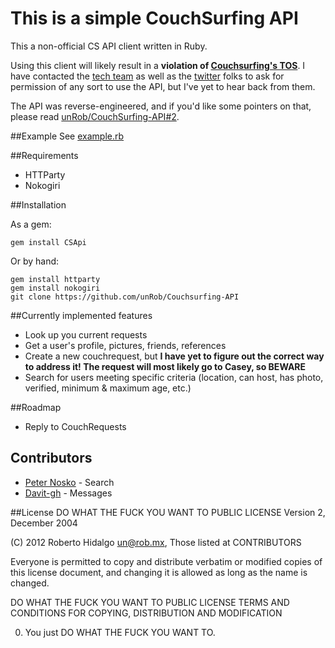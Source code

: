 This is a simple CouchSurfing API
=================================

This a non-official CS API client written in Ruby.

Using this client will likely result in a **violation of [Couchsurfing's TOS](https://www.couchsurfing.org/n/terms)**. I have contacted the [tech team](https://support.couchsurfing.org/hc/en-us/requests/new?category=support) as well as the [twitter](https://twitter.com/couchsurfing) folks to ask for permission of any sort to use the API, but I've yet to hear back from them.

The API was reverse-engineered, and if you'd like some pointers on that, please read [unRob/CouchSurfing-API#2](unRob/CouchSurfing-API#2).

##Example
See [example.rb](https://github.com/unRob/CouchSurfing-API/blob/master/examples/example.rb)

##Requirements
* HTTParty
* Nokogiri

##Installation

As a gem:

	gem install CSApi
	
Or by hand:

    gem install httparty 
	gem install nokogiri
    git clone https://github.com/unRob/Couchsurfing-API


##Currently implemented features

* Look up you current requests
* Get a user's profile, pictures, friends, references
* Create a new couchrequest, but **I have yet to figure out the correct way to address it! The request will most likely go to Casey, so BEWARE**
* Search for users meeting specific criteria (location, can host, has photo, verified, minimum & maximum age, etc.)

##Roadmap

* Reply to CouchRequests

## Contributors

* [Peter Nosko](https://github.com/pnosko) - Search
* [Davit-gh](https://github.com/davit-gh) - Messages


##License
DO WHAT THE FUCK YOU WANT TO PUBLIC LICENSE
Version 2, December 2004

(C) 2012 Roberto Hidalgo <un@rob.mx>,  Those listed at CONTRIBUTORS

Everyone is permitted to copy and distribute verbatim or modified
copies of this license document, and changing it is allowed as long
as the name is changed.

DO WHAT THE FUCK YOU WANT TO PUBLIC LICENSE
TERMS AND CONDITIONS FOR COPYING, DISTRIBUTION AND MODIFICATION

0. You just DO WHAT THE FUCK YOU WANT TO.